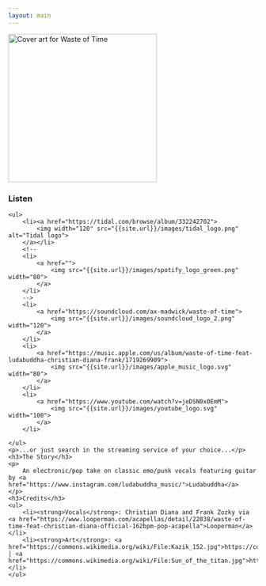 ```yaml
---
layout: main
---
```


<div class="track__art">
<img src="{{site.url}}/images/waste_of_time@600x600.jpg" alt="Cover art for Waste of Time" width="300">
</div>
<div class="track__links">
	<h3>Listen</h3>

	<ul>
		<li><a href="https://tidal.com/browse/album/332242702">
			<img width="120" src="{{site.url}}/images/tidal_logo.png" alt="Tidal logo">
		</a></li>
		<!--
		<li>
			<a href="">
				<img src="{{site.url}}/images/spotify_logo_green.png" width="80">
			</a>
		</li>
		-->
		<li>
			<a href="https://soundcloud.com/ax-madwick/waste-of-time">
				<img src="{{site.url}}/images/soundcloud_logo_2.png" width="120">
			</a>
		</li>
		<li>
			<a href="https://music.apple.com/us/album/waste-of-time-feat-ludabuddha-christian-diana-frank/1719269909">
				<img src="{{site.url}}/images/apple_music_logo.svg" width="80">
			</a>
		</li>
		<li>
			<a href="https://www.youtube.com/watch?v=jeDSN0x0EmM">
				<img src="{{site.url}}/images/youtube_logo.svg" width="100">
			</a>
		</li>

	</ul>
	<p>...or just search in the streaming service of your choice...</p>
	<h3>The Story</h3>
	<p>
		An electronic/pop take on classic emo/punk vocals featuring guitar by <a href="https://www.instagram.com/ludabuddha_music/">Ludabuddha</a>
	</p>
	<h3>Credits</h3>
	<ul>
		<li><strong>Vocals</strong>: Christian Diana and Frank Zozky via <a href="https://www.looperman.com/acapellas/detail/22038/waste-of-time-feat-christian-diana-official-162bpm-pop-acapella">Looperman</a></li>
		<li><strong>Art</strong>: <a href="https://commons.wikimedia.org/wiki/File:Kazik_152.jpg">https://commons.wikimedia.org/wiki/File:Kazik_152.jpg</a> | <a href="https://commons.wikimedia.org/wiki/File:Sun_of_the_titan.jpg">https://commons.wikimedia.org/wiki/File:Sun_of_the_titan.jpg</a></li>
	</ul>
</div>